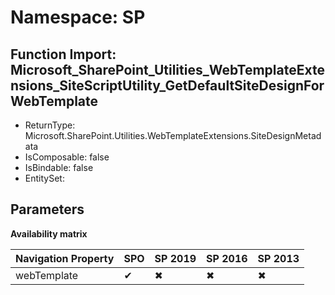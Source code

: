 # Namespace: SP

## Function Import: Microsoft_SharePoint_Utilities_WebTemplateExtensions_SiteScriptUtility_GetDefaultSiteDesignForWebTemplate

- ReturnType: Microsoft.SharePoint.Utilities.WebTemplateExtensions.SiteDesignMetadata
- IsComposable: false
- IsBindable: false
- EntitySet: 

## Parameters

**Availability matrix**

Navigation Property | SPO | SP 2019 | SP 2016 | SP 2013
----------|-----|---------|---------|--------
webTemplate | ✔ | ✖ | ✖ | ✖
